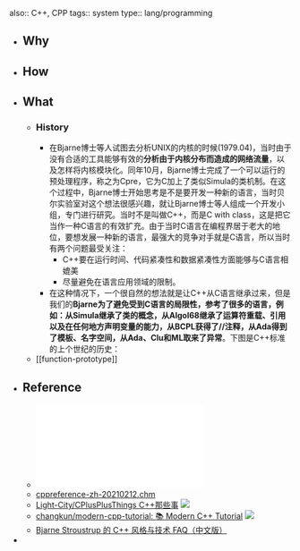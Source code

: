 also:: C++, CPP
tags:: system
type:: lang/programming

- ## Why
- ## How
- ## What
  - ### History
    - 在Bjarne博士等人试图去分析UNIX的内核的时候(1979.04)，当时由于没有合适的工具能够有效的**分析由于内核分布而造成的网络流量**，以及怎样将内核模块化。同年10月，Bjarne博士完成了一个可以运行的预处理程序，称之为Cpre，它为C加上了类似Simula的类机制。在这个过程中，Bjarne博士开始思考是不是要开发一种新的语言，当时贝尔实验室对这个想法很感兴趣，就让Bjarne博士等人组成一个开发小组，专门进行研究。当时不是叫做C++，而是C with class，这是把它当作一种C语言的有效扩充。由于当时C语言在编程界居于老大的地位，要想发展一种新的语言，最强大的竞争对手就是C语言，所以当时有两个问题最受关注：
      - C++要在运行时间、代码紧凑性和数据紧凑性方面能够与C语言相媲美
      - 尽量避免在语言应用领域的限制。
    - 在这种情况下，一个很自然的想法就是让C++从C语言继承过来，但是我们的**Bjarne为了避免受到C语言的局限性，参考了很多的语言，例如：从Simula继承了类的概念，从Algol68继承了运算符重载、引用以及在任何地方声明变量的能力，从BCPL获得了//注释，从Ada得到了模板、名字空间，从Ada、Clu和ML取来了异常**。下图是C++标准的上个世纪的历史：
  - [[function-prototype]]
- ## Reference
  - ![doc_Cpp_STL_ReferenceManual.pdf](../assets/doc_Cpp_STL_ReferenceManual_1674806976137_0.pdf)
  - [cppreference-zh-20210212.chm](../assets/cpp/cppreference-zh-20210212_1645372520366_0.chm)
  - [Light-City/CPlusPlusThings C++那些事](https://github.com/Light-City/CPlusPlusThings)  ![](https://img.shields.io/github/stars/Light-City/CPlusPlusThings)
  - [changkun/modern-cpp-tutorial: 📚 Modern C++ Tutorial](https://github.com/changkun/modern-cpp-tutorial) ![](https://img.shields.io/github/stars/changkun/modern-cpp-tutorial)
  - [Bjarne Stroustrup 的 C++ 风格与技术 FAQ（中文版）](https://www.stroustrup.com/bsfaq2cn.html)
-